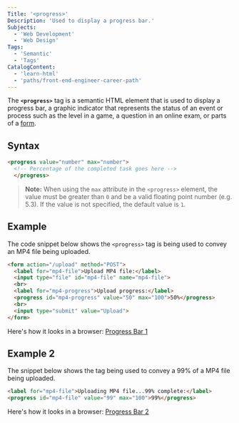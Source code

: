 ```yaml
---
Title: '<progress>' 
Description: 'Used to display a progress bar.' 
Subjects:
  - 'Web Development'
  - 'Web Design'
Tags: 
  - 'Semantic'
  - 'Tags'
CatalogContent: 
  - 'learn-html'
  - 'paths/front-end-engineer-career-path'
---
```


The **`<progress>`** tag is a semantic HTML element that is used to display a progress bar, a graphic indicator that represents the status of an event or process such as the level in a game, a question in an online exam, or parts of a [form](https://www.codecademy.com/resources/docs/html/forms).

## Syntax

```html
<progress value="number" max="number"> 
  <!-- Percentage of the completed task goes here -->
  </progress>
```

> **Note:** When using the `max` attribute in the `<progress>` element, the value must be greater than `0` and be a valid floating point number (e.g. 5.3). If the value is not specified, the default value is `1`.

## Example 

The code snippet below shows the `<progress>` tag is being used to convey an MP4 file being uploaded. 

```html
<form action="/upload" method="POST">
  <label for="mp4-file">Upload MP4 file:</label>
  <input type="file" id="mp4-file" name="mp4-file">
  <br>
  <label for="mp4-progress">Upload progress:</label>
  <progress id="mp4-progress" value="50" max="100">50%</progress>
  <br>
  <input type="submit" value="Upload">
</form>
```

Here's how it looks in a browser:
[Progress Bar 1](https://raw.githubusercontent.com/Codecademy/docs/main/media/html-progress-bar-example-1.png)

## Example 2

The snippet below shows the tag being used to convey a 99% of a MP4 file being uploaded.

```html
<label for="mp4-file">Uploading MP4 file...99% complete:</label>
<progress id="mp4-file" value="99" max="100">99%</progress>
```

Here's how it looks in a browser:
[Progress Bar 2](https://raw.githubusercontent.com/Codecademy/docs/main/media/html-progress-bar-example-2.png)
